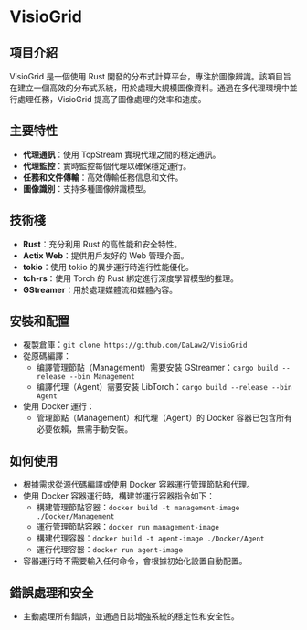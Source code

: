 # VisioGrid

## 項目介紹
VisioGrid 是一個使用 Rust 開發的分布式計算平台，專注於圖像辨識。該項目旨在建立一個高效的分布式系統，用於處理大規模圖像資料。通過在多代理環境中並行處理任務，VisioGrid 提高了圖像處理的效率和速度。

## 主要特性
- **代理通訊**：使用 TcpStream 實現代理之間的穩定通訊。
- **代理監控**：實時監控每個代理以確保穩定運行。
- **任務和文件傳輸**：高效傳輸任務信息和文件。
- **圖像識別**：支持多種圖像辨識模型。

## 技術棧
- **Rust**：充分利用 Rust 的高性能和安全特性。
- **Actix Web**：提供用戶友好的 Web 管理介面。
- **tokio**：使用 tokio 的異步運行時進行性能優化。
- **tch-rs**：使用 Torch 的 Rust 綁定進行深度學習模型的推理。
- **GStreamer**：用於處理媒體流和媒體內容。

## 安裝和配置
- 複製倉庫：`git clone https://github.com/DaLaw2/VisioGrid`
- 從原碼編譯：
    - 编譯管理節點（Management）需要安裝 GStreamer：`cargo build --release --bin Management`
    - 编譯代理（Agent）需要安裝 LibTorch：`cargo build --release --bin Agent`
- 使用 Docker 運行：
    - 管理節點（Management）和代理（Agent）的 Docker 容器已包含所有必要依賴，無需手動安裝。

## 如何使用
- 根據需求從源代碼編譯或使用 Docker 容器運行管理節點和代理。
- 使用 Docker 容器運行時，構建並運行容器指令如下：
    - 構建管理節點容器：`docker build -t management-image ./Docker/Management`
    - 運行管理節點容器：`docker run management-image`
    - 構建代理容器：`docker build -t agent-image ./Docker/Agent`
    - 運行代理容器：`docker run agent-image`
- 容器運行時不需要輸入任何命令，會根據初始化設置自動配置。

## 錯誤處理和安全
- 主動處理所有錯誤，並通過日誌增強系統的穩定性和安全性。
